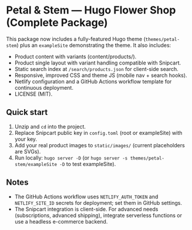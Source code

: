 # Petal & Stem — Hugo Flower Shop (Complete Package)

This package now includes a fully-featured Hugo theme (`themes/petal-stem`) plus an `exampleSite` demonstrating the theme. It also includes:
- Product content with variants (content/products/).
- Product single layout with variant handling compatible with Snipcart.
- Static search index at `/search/products.json` for client-side search.
- Responsive, improved CSS and theme JS (mobile nav + search hooks).
- Netlify configuration and a GitHub Actions workflow template for continuous deployment.
- LICENSE (MIT).

## Quick start
1. Unzip and `cd` into the project.
2. Replace Snipcart public key in `config.toml` (root or exampleSite) with your key.
3. Add your real product images to `static/images/` (current placeholders are SVGs).
4. Run locally: `hugo server -D` (or `hugo server -s themes/petal-stem/exampleSite -D` to test exampleSite).

## Notes
- The GitHub Actions workflow uses `NETLIFY_AUTH_TOKEN` and `NETLIFY_SITE_ID` secrets for deployment; set them in GitHub settings.
- The Snipcart integration is client-side. For advanced needs (subscriptions, advanced shipping), integrate serverless functions or use a headless e-commerce backend.
